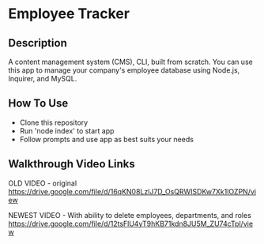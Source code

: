 # Employee Tracker

## Description

A content management system (CMS), CLI, built from scratch. You can use this app to manage your company's employee database using Node.js, Inquirer, and MySQL.

## How To Use

- Clone this repository
- Run 'node index' to start app
- Follow prompts and use app as best suits your needs

## Walkthrough Video Links

OLD VIDEO - original
<br/>https://drive.google.com/file/d/16qKN08LzlJ7D_OsQRWISDKw7Xk1lOZPN/view

NEWEST VIDEO - With ability to delete employees, departments, and roles
<br/>https://drive.google.com/file/d/12tsFlU4yT9hKB71kdn8JU5M_ZU74cTpl/view
